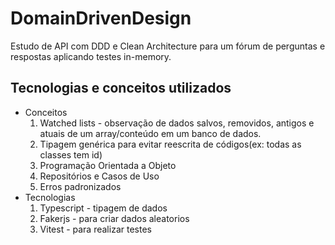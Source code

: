 # DomainDrivenDesign
Estudo de API com DDD e Clean Architecture para um fórum de perguntas e respostas aplicando testes in-memory.
## Tecnologias e conceitos utilizados
+ Conceitos
    1. Watched lists - observação de dados salvos, removidos, antigos e atuais de um array/conteúdo em um banco de dados.
    1. Tipagem genérica para evitar reescrita de códigos(ex: todas as classes tem id)
    1. Programação Orientada a Objeto
    1. Repositórios e Casos de Uso
    1. Erros padronizados
+ Tecnologias
    1. Typescript - tipagem de dados
    1. Fakerjs - para criar dados aleatorios
    1. Vitest - para realizar testes